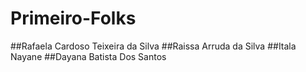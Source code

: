 # Primeiro-Folks

##Rafaela Cardoso Teixeira da Silva
##Raissa Arruda da Silva
##Itala Nayane
##Dayana Batista Dos Santos
